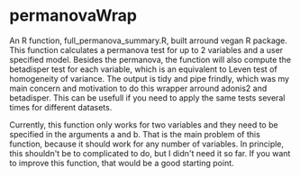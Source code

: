 # permanovaWrap
An R function, full_permanova_summary.R, built arround vegan R package. This function calculates a permanova test for up to 2 variables and a user specified model. Besides the permanova, the function will also compute the betadisper test for each variable, which is an equivalent to Leven test of homogeneity of variance. The output is tidy and pipe frindly, which was my main concern and motivation to do this wrapper arround adonis2 and betadisper. This can be usefull if you need to apply the same tests several times for different datasets.  

Currently, this function only works for two variables and they need to be specified in the arguments a and b. That is the main problem of this function, because it should work for any number of variables. In principle, this shouldn't be to complicated to do, but I didn't need it so far. If you want to improve this function, that would be a good starting point.
